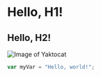 # Hello, H1!
## Hello, H2!
![Image of Yaktocat](https://octodex.github.com/images/yaktocat.png)
``` javascript
var myVar = "Hello, world!";
```
